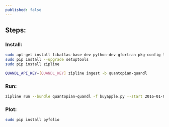 ```yaml
---
published: false
---
```


## Steps:

### Install:

```bash
sudo apt-get install libatlas-base-dev python-dev gfortran pkg-config libfreetype6-dev
sudo pip install --upgrade setuptools
sudo pip install zipline

QUANDL_API_KEY=[QUANDL_KEY] zipline ingest -b quantopian-quandl
```

### Run:

```bash
zipline run --bundle quantopian-quandl -f buyapple.py --start 2016-01-01 --end 2018-01-01 -o apple.pickle
```

### Plot:

```bash
sudo pip install pyfolio

```